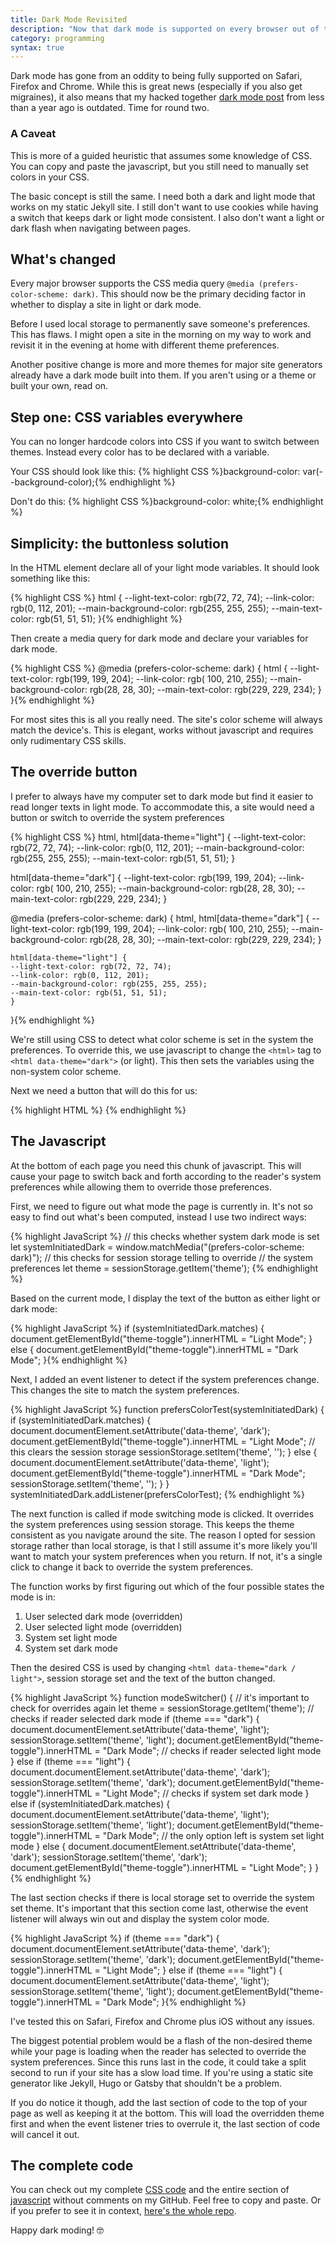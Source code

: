 ```yaml
---
title: Dark Mode Revisited
description: "Now that dark mode is supported on every browser out of the box, implementing it with CSS has changed."
category: programming
syntax: true 
--- 
```


Dark mode has gone from an oddity to being fully supported on Safari, Firefox and Chrome. While this is great news (especially if you also get migraines), it also means that my hacked together [dark mode post](/blog/dark-mode "Adding Dark Mode to a Static Site") from less than a year ago is outdated. Time for round two. 

<aside> 
<h3>A Caveat</h3>
<p>This is more of a guided heuristic that assumes some knowledge of CSS. You can copy and paste the javascript, but you still need to manually set colors in your CSS.</p>
</aside>

The basic concept is still the same. I need both a dark and light mode that works on my static Jekyll site. I still don't want to use cookies while having a switch that keeps dark or light mode consistent. I also don't want a light or dark flash when navigating between pages. 


## What's changed

Every major browser supports the CSS media query `@media (prefers-color-scheme: dark)`. This should now be the primary deciding factor in whether to display a site in light or dark mode. 

Before I used local storage to permanently save someone's preferences. This has flaws. I might open a site in the morning on my way to work and revisit it in the evening at home with different theme preferences. 

Another positive change is more and more themes for major site generators already have a dark mode built into them. If you aren't using or a theme or built your own, read on. 

## Step one: CSS variables everywhere

You can no longer hardcode colors into CSS if you want to switch between themes. Instead every color has to be declared with a variable. 

Your CSS should look like this:
{% highlight CSS  %}background-color: var(--background-color);{% endhighlight %}

Don't do this:
 {% highlight CSS  %}background-color: white;{% endhighlight %}
 
## Simplicity: the buttonless solution 
 
In the HTML element declare all of your light mode variables. It should look something like this: 

{% highlight CSS  %}
html { 
	--light-text-color: rgb(72, 72, 74);
  	--link-color: rgb(0, 112, 201);
  	--main-background-color: rgb(255, 255, 255);
  	--main-text-color: rgb(51, 51, 51);
}{% endhighlight %}

Then create a media query for dark mode and declare your variables for dark mode.

{% highlight CSS  %}
@media (prefers-color-scheme: dark) {
	html {
		--light-text-color: rgb(199, 199, 204);
  		--link-color: rgb( 100, 210, 255);
  		--main-background-color: rgb(28, 28, 30);
  		--main-text-color: rgb(229, 229, 234);
	}
}{% endhighlight %}

For most sites this is all you really need. The site's color scheme  will always match the device's. This is elegant, works without javascript and requires only rudimentary CSS skills. 

## The override button 

I prefer to always have my computer set to dark mode but find it easier to read longer texts in light mode. To accommodate this, a site would need a button or switch to override the system preferences  

{% highlight CSS  %}
html, html[data-theme="light"] { 
	--light-text-color: rgb(72, 72, 74);
  	--link-color: rgb(0, 112, 201);
  	--main-background-color: rgb(255, 255, 255);
  	--main-text-color: rgb(51, 51, 51);
}

html[data-theme="dark"] {
		--light-text-color: rgb(199, 199, 204);
  		--link-color: rgb( 100, 210, 255);
  		--main-background-color: rgb(28, 28, 30);
  		--main-text-color: rgb(229, 229, 234);
	}

@media (prefers-color-scheme: dark) {
	html, html[data-theme="dark"] {
		--light-text-color: rgb(199, 199, 204);
  		--link-color: rgb( 100, 210, 255);
  		--main-background-color: rgb(28, 28, 30);
  		--main-text-color: rgb(229, 229, 234);
	}
	
	html[data-theme="light"] { 
	--light-text-color: rgb(72, 72, 74);
  	--link-color: rgb(0, 112, 201);
  	--main-background-color: rgb(255, 255, 255);
  	--main-text-color: rgb(51, 51, 51);
	}
}{% endhighlight %}

We're still using CSS to detect what color scheme is set in the system the preferences. To override this, we use javascript to change the `<html>` tag to `<html data-theme="dark">` (or light). This then sets the variables using the non-system color scheme. 

Next we need a button that will do this for us: 

{% highlight HTML %}
<a id="theme-toggle" onclick="modeSwitcher()"></a>{% endhighlight %}

## The Javascript 

At the bottom of each page you need this chunk of javascript. This will cause your page to switch back and forth according to the reader's system preferences while allowing them to override those preferences. 

First, we need to figure out what mode the page is currently in. It's not so easy to find out what's been computed, instead I use two indirect ways: 

{% highlight JavaScript %}
// this checks whether system dark mode is set 
let systemInitiatedDark = window.matchMedia("(prefers-color-scheme: dark)"); 
// this checks for session storage telling to override
// the system preferences 
let theme = sessionStorage.getItem('theme');
{% endhighlight %}

Based on the current mode, I display the text of the button as either light or dark mode: 

{% highlight JavaScript %}
if (systemInitiatedDark.matches) {
	document.getElementById("theme-toggle").innerHTML = "Light Mode";
} else {
	document.getElementById("theme-toggle").innerHTML = "Dark Mode";
}{% endhighlight %}

Next, I added an event listener to detect if the system preferences change. This changes the site to match the system preferences. 

{% highlight JavaScript %}
function prefersColorTest(systemInitiatedDark) {
  if (systemInitiatedDark.matches) {
  	document.documentElement.setAttribute('data-theme', 'dark');		
   	document.getElementById("theme-toggle").innerHTML = "Light Mode";
   	// this clears the session storage 
   	sessionStorage.setItem('theme', '');
  } else {
  	document.documentElement.setAttribute('data-theme', 'light');
    document.getElementById("theme-toggle").innerHTML = "Dark Mode";
    sessionStorage.setItem('theme', '');
  }
}
systemInitiatedDark.addListener(prefersColorTest);
{% endhighlight %}

The next function is called if mode switching mode is clicked. It overrides the system preferences using session storage. This keeps the theme consistent as you navigate around the site. The reason I opted for session storage rather than local storage, is that I still assume it's more likely you'll want to match your system preferences when you return. If not, it's a single click to change it back to override the system preferences. 

The function works by first figuring out which of the four possible states the mode is in: 

1. User selected dark mode (overridden)   
2. User selected light mode (overridden)
3. System set light mode
4. System set dark mode 

Then the desired CSS is used by changing `<html data-theme="dark / light">`, session storage set and the text of the button changed.  

{% highlight JavaScript %}
function modeSwitcher() {
// it's important to check for overrides again 
	let theme = sessionStorage.getItem('theme');
	// checks if reader selected dark mode 
	if (theme === "dark") {
		document.documentElement.setAttribute('data-theme', 'light');
		sessionStorage.setItem('theme', 'light');
		document.getElementById("theme-toggle").innerHTML = "Dark Mode";
		// checks if reader selected light mode 
	}	else if (theme === "light") {
		document.documentElement.setAttribute('data-theme', 'dark');
		sessionStorage.setItem('theme', 'dark');
		document.getElementById("theme-toggle").innerHTML = "Light Mode";
		// checks if system set dark mode 
	} else if (systemInitiatedDark.matches) {	
		document.documentElement.setAttribute('data-theme', 'light');
		sessionStorage.setItem('theme', 'light');
		document.getElementById("theme-toggle").innerHTML = "Dark Mode";
		// the only option left is system set light mode
	} else {
		document.documentElement.setAttribute('data-theme', 'dark');
		sessionStorage.setItem('theme', 'dark');
		document.getElementById("theme-toggle").innerHTML = "Light Mode";
	}
}{% endhighlight %}

The last section checks if there is local storage set to override the system set theme. It's important that this section come last, otherwise the event listener will always win out and display the system color mode. 

{% highlight JavaScript %}
if (theme === "dark") {
	document.documentElement.setAttribute('data-theme', 'dark');
	sessionStorage.setItem('theme', 'dark');
	document.getElementById("theme-toggle").innerHTML = "Light Mode";
} else if (theme === "light") {
	document.documentElement.setAttribute('data-theme', 'light');
	sessionStorage.setItem('theme', 'light');
	document.getElementById("theme-toggle").innerHTML = "Dark Mode";
}{% endhighlight %}

I've tested this on Safari, Firefox and Chrome plus iOS without any issues. 

The biggest potential problem would be a flash of the non-desired theme while your page is loading when the reader has selected to override the system preferences. Since this runs last in the code, it could take a split second to run if your site has a slow load time. If you're using a static site generator like Jekyll, Hugo or Gatsby that shouldn't be a problem. 

If you do notice it though, add the last section of code to the top of your page as well as keeping it at the bottom. This will load the overridden theme first and when the event listener tries to overrule it, the last section of code will cancel it out. 

## The complete code 

You can check out my complete [CSS code](https://github.com/derekkedziora/derekkedziora.com/blob/master/css/main.scss) and the entire section of [javascript](https://github.com/derekkedziora/derekkedziora.com/blob/master/scripts/mode-switcher.js)  without comments on my GitHub. Feel free to copy and paste. Or if you prefer to see it in context, [here's the whole repo](https://github.com/derekkedziora/derekkedziora.com). 

Happy dark moding! 🤓

